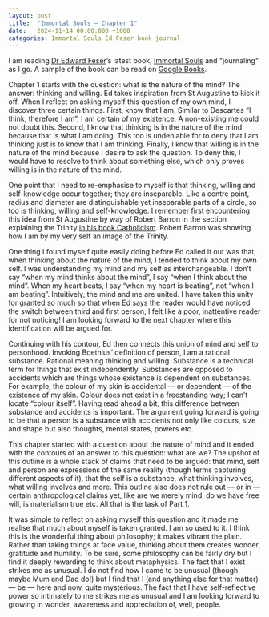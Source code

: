 ```yaml
---
layout: post
title:  "Immortal Souls — Chapter 1"
date:   2024-11-14 00:00:000 +1000
categories: Immortal Souls Ed Feser book journal
---
```

I am reading [Dr Edward Feser](http://www.edwardfeser.com)’s latest book, [Immortal Souls](https://booko.com.au/9783868386059) and "journaling" as I go. A sample of the book can be read on [Google Books](https://www.google.com.au/books/edition/Immortal_Souls/X-ceEQAAQBAJ?hl=en&gbpv=1&printsec=frontcover).

Chapter 1 starts with the question: what is the nature of the mind? The answer: thinking and willing. Ed takes inspiration from St Augustine to kick it off. When I reflect on asking myself this question of my own mind, I discover three certain things. First, know that I am. Similar to Descartes “I think, therefore I am”, I am certain of my existence. A non-existing me could not doubt this. Second, I know that thinking is in the nature of the mind because that is what I am doing. This too is undeniable for to deny that I am thinking just is to know that I am thinking. Finally, I know that willing is in the nature of the mind because I desire to ask the question. To deny this, I would have to resolve to think about something else, which only proves willing is in the nature of the mind. 

One point that I need to re-emphasise to myself is that thinking, willing and self-knowledge occur together; they are inseparable. Like a centre point, radius and diameter are distinguishable yet inseparable parts of a circle, so too is thinking, willing and self-knowledge. I remember first encountering this idea from St Augustine by way of Robert Barron in the section explaining the Trinity [in his book Catholicism](https://booko.com.au/9780307720528). Robert Barron was showing how I am by my very self an image of the Trinity.

One thing I found myself quite easily doing before Ed called it out was that, when thinking about the nature of the mind, I tended to think about my own self. I was understanding my mind and my self as interchangeable. I don’t say “when my mind thinks about the mind”, I say “when I think about the mind”. When my heart beats, I say “when my heart is beating”, not “when I am beating”. Intuitively, the mind and me are united. I have taken this unity for granted so much so that when Ed says the reader would have noticed the switch between third and first person, I felt like a poor, inattentive reader for not noticing! I am looking forward to the next chapter where this identification will be argued for.

Continuing with his contour, Ed then connects this union of mind and self to personhood. Invoking Boethius’ definition of person, I am a rational substance. Rational meaning thinking and willing. Substance is a technical term for things that exist independently. Substances are opposed to accidents which are things whose existence is dependent on substances. For example, the colour of my skin is accidental — or dependent — of the existence of my skin. Colour does not exist in a freestanding way; I can’t locate “colour itself”. Having read ahead a bit, this difference between substance and accidents is important. The argument going forward is going to be that a person is a substance with accidents not only like colours, size and shape but also thoughts, mental states, powers etc.

This chapter started with a question about the nature of mind and it ended with the contours of an answer to this question: what are we? The upshot of this outline is a whole stack of claims that need to be argued: that mind, self and person are expressions of the same reality (though terms capturing different aspects of it), that the self is a substance, what thinking involves, what willing involves and more. This outline also does not rule out — or in — certain anthropological claims yet, like are we merely mind, do we have free will, is materialism true etc. All that is the task of Part 1.

It was simple to reflect on asking myself this question and it made me realise that much about myself is taken granted. I am so used to it. I think this is the wonderful thing about philosophy; it makes vibrant the plain. Rather than taking things at face value, thinking about them creates wonder, gratitude and humility. To be sure, some philosophy can be fairly dry but I find it deeply rewarding to think about metaphysics. The fact that I exist strikes me as unusual. I do not find how I came to be unusual (though maybe Mum and Dad do!) but I find that I (and anything else for that matter) — be — here and now, quite mysterious. The fact that I have self-reflective power so intimately to me strikes me as unusual and I am looking forward to growing in wonder, awareness and appreciation of, well, people.